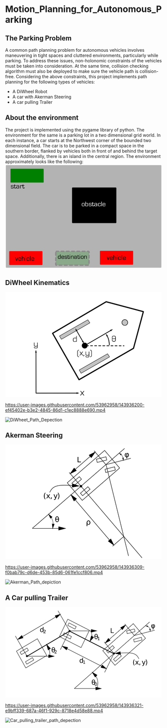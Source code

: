 # Motion_Planning_for_Autonomous_Parking

## The Parking Problem
A common path planning problem for autonomous vehicles involves maneuvering in tight spaces and cluttered environments, particularly while parking. To address these issues, non-holonomic constraints of the vehicles must be taken into consideration. At the same time, collision checking algorithm must also be deployed to make sure the vehicle path is collision-free. Considering the above constraints, this project implements path planning for the following types of vehicles:
* A DiWheel Robot
* A car with Akerman Steering
* A car pulling Trailer

## About the environment
The project is implemented using the pygame library of python. The environment for the same is a parking lot in a two dimensional grid world. In each instance, a car starts at the Northwest corner of the bounded two dimensional field. The car is to be parked in a compact space in the southern border, flanked by vehicles both in front of and behind the target space. Additionally, there is an island in the central region. The environment approximately looks like the following:
![](Readme_files/Environment.png)

## DiWheel Kinematics

![](Readme_files/Diwheel.png)



https://user-images.githubusercontent.com/53962958/143936200-ef45402e-b3e2-4845-86d1-c1ec8888e690.mp4


![DiWheet_Path_Depection](https://user-images.githubusercontent.com/53962958/143936224-64f1acbc-0d66-4b89-b88f-d4c5f5865168.png)


## Akerman Steering

![](Readme_files/Akerman.png)


https://user-images.githubusercontent.com/53962958/143936309-f0bab79c-d6de-453b-85d6-061fe1ccf806.mp4



![Akerman_Path_depiction](https://user-images.githubusercontent.com/53962958/143936254-3d83e480-5936-4562-b792-ca077501dfee.png)

## A Car pulling Trailer

![](Readme_files/Trailer.png)



https://user-images.githubusercontent.com/53962958/143936321-e9bff339-687a-46f1-929c-8718e4d58e88.mp4



![Car_pulling_trailer_path_depection](https://user-images.githubusercontent.com/53962958/143936290-ce84a9c4-378b-4db5-a5bb-5a0abd35141e.png)
